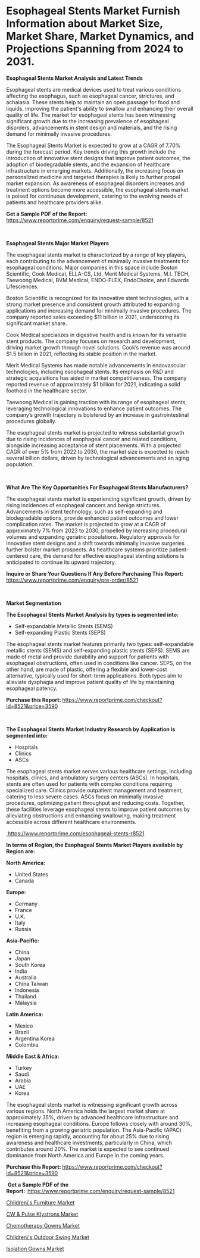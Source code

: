 <p><h1>Esophageal Stents Market Furnish Information about Market Size, Market Share, Market Dynamics, and Projections Spanning from 2024 to 2031.</h1></p><p><strong>Esophageal Stents Market Analysis and Latest Trends</strong></p>
<p><p>Esophageal stents are medical devices used to treat various conditions affecting the esophagus, such as esophageal cancer, strictures, and achalasia. These stents help to maintain an open passage for food and liquids, improving the patient's ability to swallow and enhancing their overall quality of life. The market for esophageal stents has been witnessing significant growth due to the increasing prevalence of esophageal disorders, advancements in stent design and materials, and the rising demand for minimally invasive procedures.</p><p>The Esophageal Stents Market is expected to grow at a CAGR of 7.70% during the forecast period. Key trends driving this growth include the introduction of innovative stent designs that improve patient outcomes, the adoption of biodegradable stents, and the expansion of healthcare infrastructure in emerging markets. Additionally, the increasing focus on personalized medicine and targeted therapies is likely to further propel market expansion. As awareness of esophageal disorders increases and treatment options become more accessible, the esophageal stents market is poised for continuous development, catering to the evolving needs of patients and healthcare providers alike.</p></p>
<p><strong>Get a Sample PDF of the Report:&nbsp;</strong> <a href="https://www.reportprime.com/enquiry/request-sample/8521">https://www.reportprime.com/enquiry/request-sample/8521</a></p>
<p>&nbsp;</p>
<p><strong>Esophageal Stents Major Market Players</strong></p>
<p><p>The esophageal stents market is characterized by a range of key players, each contributing to the advancement of minimally invasive treatments for esophageal conditions. Major companies in this space include Boston Scientific, Cook Medical, ELLA-CS, Ltd, Merit Medical Systems, M.I. TECH, Taewoong Medical, BVM Medical, ENDO-FLEX, EndoChoice, and Edwards Lifesciences.</p><p>Boston Scientific is recognized for its innovative stent technologies, with a strong market presence and consistent growth attributed to expanding applications and increasing demand for minimally invasive procedures. The company reported sales exceeding $11 billion in 2021, underscoring its significant market share.</p><p>Cook Medical specializes in digestive health and is known for its versatile stent products. The company focuses on research and development, driving market growth through novel solutions. Cook’s revenue was around $1.5 billion in 2021, reflecting its stable position in the market.</p><p>Merit Medical Systems has made notable advancements in endovascular technologies, including esophageal stents. Its emphasis on R&D and strategic acquisitions has aided in market competitiveness. The company reported revenue of approximately $1 billion for 2021, indicating a solid foothold in the healthcare sector.</p><p>Taewoong Medical is gaining traction with its range of esophageal stents, leveraging technological innovations to enhance patient outcomes. The company’s growth trajectory is bolstered by an increase in gastrointestinal procedures globally.</p><p>The esophageal stents market is projected to witness substantial growth due to rising incidences of esophageal cancer and related conditions, alongside increasing acceptance of stent placements. With a projected CAGR of over 5% from 2022 to 2030, the market size is expected to reach several billion dollars, driven by technological advancements and an aging population.</p></p>
<p>&nbsp;</p>
<p><strong>What Are The Key Opportunities For Esophageal Stents Manufacturers?</strong></p>
<p><p>The esophageal stents market is experiencing significant growth, driven by rising incidences of esophageal cancers and benign strictures. Advancements in stent technology, such as self-expanding and biodegradable options, provide enhanced patient outcomes and lower complication rates. The market is projected to grow at a CAGR of approximately 7% from 2023 to 2030, propelled by increasing procedural volumes and expanding geriatric populations. Regulatory approvals for innovative stent designs and a shift towards minimally invasive surgeries further bolster market prospects. As healthcare systems prioritize patient-centered care, the demand for effective esophageal stenting solutions is anticipated to continue its upward trajectory.</p></p>
<p><strong>Inquire or Share Your Questions If Any Before Purchasing This Report:</strong> <a href="https://www.reportprime.com/enquiry/pre-order/8521">https://www.reportprime.com/enquiry/pre-order/8521</a></p>
<p>&nbsp;</p>
<p><strong>Market Segmentation</strong></p>
<p><strong>The Esophageal Stents Market Analysis by types is segmented into:</strong></p>
<p><ul><li>Self-expandable Metallic Stents (SEMS)</li><li>Self-expanding Plastic Stents (SEPS)</li></ul></p>
<p><p>The esophageal stents market features primarily two types: self-expandable metallic stents (SEMS) and self-expanding plastic stents (SEPS). SEMS are made of metal and provide durability and support for patients with esophageal obstructions, often used in conditions like cancer. SEPS, on the other hand, are made of plastic, offering a flexible and lower-cost alternative, typically used for short-term applications. Both types aim to alleviate dysphagia and improve patient quality of life by maintaining esophageal patency.</p></p>
<p><strong>Purchase this Report:&nbsp;</strong><a href="https://www.reportprime.com/checkout?id=8521&price=3590">https://www.reportprime.com/checkout?id=8521&price=3590</a></p>
<p>&nbsp;</p>
<p><strong>The Esophageal Stents Market Industry Research by Application is segmented into:</strong></p>
<p><ul><li>Hospitals</li><li>Clinics</li><li>ASCs</li></ul></p>
<p><p>The esophageal stents market serves various healthcare settings, including hospitals, clinics, and ambulatory surgery centers (ASCs). In hospitals, stents are often used for patients with complex conditions requiring specialized care. Clinics provide outpatient management and treatment, catering to less severe cases. ASCs focus on minimally invasive procedures, optimizing patient throughput and reducing costs. Together, these facilities leverage esophageal stents to improve patient outcomes by alleviating obstructions and enhancing swallowing, making treatment accessible across different healthcare environments.</p></p>
<p><a href="https://www.reportprime.com/esophageal-stents-r8521">&nbsp;https://www.reportprime.com/esophageal-stents-r8521</a></p>
<p><strong>In terms of Region, the Esophageal Stents Market Players available by Region are:</strong></p>
<p>
    <p> <strong> North America: </strong>
        <ul>
            <li>United States</li>
            <li>Canada</li>
        </ul>
        </p> 
    <p> <strong> Europe: </strong>
        <ul>
            <li>Germany</li>
            <li>France</li>
            <li>U.K.</li>
            <li>Italy</li>
            <li>Russia</li>
        </ul>
        </p> 
    <p> <strong> Asia-Pacific: </strong>
        <ul>
            <li>China</li>
            <li>Japan</li>
            <li>South Korea</li>
            <li>India</li>
            <li>Australia</li>
            <li>China Taiwan</li>
            <li>Indonesia</li>
            <li>Thailand</li>
            <li>Malaysia</li>
        </ul>
        </p> 
    <p> <strong> Latin America: </strong>
        <ul>
            <li>Mexico</li>
            <li>Brazil</li>
            <li>Argentina Korea</li>
            <li>Colombia</li>
        </ul>
        </p> 
    <p> <strong> Middle East & Africa: </strong>
        <ul>
            <li>Turkey</li>
            <li>Saudi</li>
            <li>Arabia</li>
            <li>UAE</li>
            <li>Korea</li>
        </ul>
    </p>
    </p>
<p><p>The esophageal stents market is witnessing significant growth across various regions. North America holds the largest market share at approximately 35%, driven by advanced healthcare infrastructure and increasing esophageal conditions. Europe follows closely with around 30%, benefiting from a growing geriatric population. The Asia-Pacific (APAC) region is emerging rapidly, accounting for about 25% due to rising awareness and healthcare investments, particularly in China, which contributes around 20%. The market is expected to see continued dominance from North America and Europe in the coming years.</p></p>
<p><strong>Purchase this Report: </strong><a href="https://www.reportprime.com/checkout?id=8521&price=3590">https://www.reportprime.com/checkout?id=8521&price=3590</a></p>
<p>&nbsp;<strong>Get a Sample PDF of the Report:&nbsp;&nbsp;</strong><a href="https://www.reportprime.com/enquiry/request-sample/8521">https://www.reportprime.com/enquiry/request-sample/8521</a></p>
<p><strong></strong></p>
<p><p><a href="https://medium.com/@erinveum/the-children-s-furniture-market-has-witnessed-significant-growth-in-recent-years-and-this-trend-3634a623d245?postPublishedType=initial">Children\'s Furniture Market</a></p><p><a href="https://issuu.com/reportprime-2/docs/cw-pulse-klystrons-market-size-2030_e12649a9b1a4a5">CW & Pulse Klystrons Market</a></p><p><a href="https://www.linkedin.com/pulse/chemotherapy-gowns-market-analysis-report-global-insights-qbf0f?trackingId=hRRHHC6jTY6igSvx2RJN9A%3D%3D">Chemotherapy Gowns Market</a></p><p><a href="https://medium.com/@erinveum/the-children-s-outdoor-swing-market-has-witnessed-significant-growth-in-recent-years-and-this-2b77310b019c">Children\'s Outdoor Swing Market</a></p><p><a href="https://www.linkedin.com/pulse/navigating-global-isolation-gowns-market-landscape-trends-forecasts-x28wc?trackingId=SHikUK%2FvTg25UDFp38wbLw%3D%3D">Isolation Gowns Market</a></p></p>